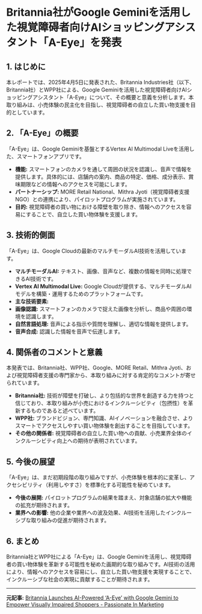 # Britannia社がGoogle Geminiを活用した視覚障碍者向けAIショッピングアシスタント「A-Eye」を発表

## 1. はじめに

本レポートでは、2025年4月5日に発表された、Britannia Industries社（以下、Britannia社）とWPP社による、Google Geminiを活用した視覚障碍者向けAIショッピングアシスタント「A-Eye」について、その概要と意義を分析します。本取り組みは、小売体験の民主化を目指し、視覚障碍者の自立した買い物支援を目的としています。

## 2. 「A-Eye」の概要

「A-Eye」は、Google Geminiを基盤とするVertex AI Multimodal Liveを活用した、スマートフォンアプリです。

* **機能:** スマートフォンのカメラを通して周囲の状況を認識し、音声で情報を提供します。具体的には、店舗内の案内、商品の特定、価格、成分表示、賞味期限などの情報へのアクセスを可能にします。
* **パートナーシップ:** MORE Retail National、Mithra Jyoti（視覚障碍者支援NGO）との連携により、パイロットプログラムが実施されています。
* **目的:** 視覚障碍者の買い物における障壁を取り除き、情報へのアクセスを容易にすることで、自立した買い物体験を支援します。

## 3. 技術的側面

「A-Eye」は、Google Cloudの最新のマルチモーダルAI技術を活用しています。

* **マルチモーダルAI:** テキスト、画像、音声など、複数の情報を同時に処理できるAI技術です。
* **Vertex AI Multimodal Live:** Google Cloudが提供する、マルチモーダルAIモデルを構築・運用するためのプラットフォームです。
* **主な技術要素:**
 * **画像認識:** スマートフォンのカメラで捉えた画像を分析し、商品や周囲の環境を認識します。
 * **自然言語処理:** 音声による指示や質問を理解し、適切な情報を提供します。
 * **音声合成:** 認識した情報を音声で伝達します。

## 4. 関係者のコメントと意義

本発表では、Britannia社、WPP社、Google、MORE Retail、Mithra Jyoti、および視覚障碍者支援の専門家から、本取り組みに対する肯定的なコメントが寄せられています。

* **Britannia社:** 技術が障壁を打破し、より包括的な世界を創造する力を持つと信じており、本取り組みが小売におけるインクルーシビティ（包摂性）を革新するものであると述べています。
* **WPP社:** ブランドビジョン、専門知識、AIイノベーションを融合させ、よりスマートでアクセスしやすい買い物体験を創出することを目指しています。
* **その他の関係者:** 視覚障碍者の自立した買い物への貢献、小売業界全体のインクルーシビティ向上への期待が表明されています。

## 5. 今後の展望

「A-Eye」は、まだ初期段階の取り組みですが、小売体験を根本的に変革し、アクセシビリティ（利用しやすさ）を標準化する可能性を秘めています。

* **今後の展開:** パイロットプログラムの結果を踏まえ、対象店舗の拡大や機能の拡充が期待されます。
* **業界への影響:** 他の企業や業界への波及効果、AI技術を活用したインクルーシブな取り組みの促進が期待されます。

## 6. まとめ

Britannia社とWPP社による「A-Eye」は、Google Geminiを活用し、視覚障碍者の買い物体験を革新する可能性を秘めた画期的な取り組みです。AI技術の活用により、情報へのアクセスを容易にし、自立した買い物支援を実現することで、インクルーシブな社会の実現に貢献することが期待されます。

---


**元記事:** [Britannia Launches AI-Powered ‘A-Eye’ with Google Gemini to Empower Visually Impaired Shoppers - Passionate In Marketing](https://www.passionateinmarketing.com/britannia-and-wpp-launch-a-eye-powered-by-google-gemini-based-on-vertex-ai-multimodal-live-to-democratise-the-retail-experience/)